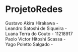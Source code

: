 # ProjetoRedes

Gustavo Akira Hirakawa - <br>
Leandro Satoshi de Siqueira - <br>
Luana Terra do Couto - 11218917 <br>
Paolo Victor Hitoshi Scassa - <br>
Yago Poletto Salgado - <br>
